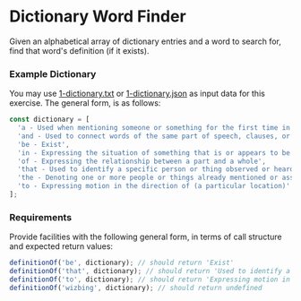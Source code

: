 Dictionary Word Finder
======================

Given an alphabetical array of dictionary entries and a word to search for, find
that word's definition (if it exists). 

### Example Dictionary
You may use [1-dictionary.txt](./1-dictionary.txt) or [1-dictionary.json](1-dictionary.json) as input data for this
exercise. The general form, is as follows:
```javascript
const dictionary = [
  'a - Used when mentioning someone or something for the first time in a text or conversation',
  'and - Used to connect words of the same part of speech, clauses, or sentences, that are to be taken jointly',
  'be - Exist',
  'in - Expressing the situation of something that is or appears to be enclosed or surrounded by something else',
  'of - Expressing the relationship between a part and a whole',
  'that - Used to identify a specific person or thing observed or heard by the speaker',
  'the - Denoting one or more people or things already mentioned or assumed to be common knowledge',
  'to - Expressing motion in the direction of (a particular location)'
];
```

### Requirements
Provide facilities with the following general form, in terms of call structure
and expected return values:

```javascript
definitionOf('be', dictionary); // should return 'Exist'
definitionOf('that', dictionary); // should return 'Used to identify a specific person or thing observed or heard by the speaker'
definitionOf('to', dictionary); // should return 'Expressing motion in the direction of (a particular location)'
definitionOf('wizbing', dictionary); // should return undefined
```

